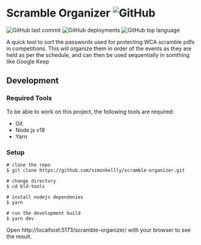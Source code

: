 # Scramble Organizer ![GitHub](https://img.shields.io/github/license/simonkellly/scramble-organizer)

![GitHub last commit](https://img.shields.io/github/last-commit/simonkellly/scramble-organizer)
![GitHub deployments](https://img.shields.io/github/deployments/simonkellly/scramble-organizer/github-pages)
![GitHub top language](https://img.shields.io/github/languages/top/simonkellly/scramble-organizer)

A quick tool to sort the passwords used for protecting WCA scramble pdfs in competitions. This will organize them in order of the events as they are held as per the schedule, and can then be used sequentially in somthing like Google Keep

## Development

### Required Tools
To be able to work on this project, the following tools are required:

- Git
- Node.js v18
- Yarn

### Setup

```
# clone the repo
$ git clone https://github.com/simonkellly/scramble-organizer.git

# change directory
$ cd bld-tools

# install nodejs dependenies
$ yarn

# run the development build
$ yarn dev
```
Open http://localhost:5173/scramble-organizer/ with your browser to see the result.

